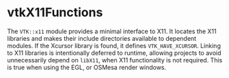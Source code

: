 # vtkX11Functions

The `VTK::x11` module provides a minimal interface to X11. It locates the X11 libraries and makes their include directories available to dependent modules. If the Xcursor library is found, it defines `VTK_HAVE_XCURSOR`. Linking to X11 libraries is intentionally deferred to runtime, allowing projects to avoid unnecessarily depend on `libX11`, when X11 functionality is not required. This is true when using the EGL, or OSMesa render windows.
